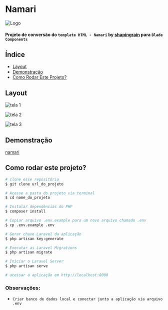# Namari

![Logo](imagem)

#### Projeto de conversão do `template HTML - Namari` by [shapingrain](https://www.shapingrain.com) para `Blade Components`

## Índice

- [Layout](#layout)
- [Demonstração](#demonstraçao)
- [Como Rodar Este Projeto?](#como-rodar-este-projeto)

## Layout

![tela 1](imagem)

![tela 2](imagem)

![tela 3](imagem)

## Demonstração

[namari](url_do_projeto)

## Como rodar este projeto?

```zsh
# clone esse repositório
$ git clone url_do_projeto

# Acesse a pasta do projeto via terminal
$ cd nome_do_projeto

# Instalar dependências do PHP
$ composer install

# Copiar arquivo .env.example para um novo arquivo chamado .env
$ cp .env.example .env

# Gerar chave Laravel da aplicação
$ php artisan key:generate

# Executar as Laravel Migrations
$ php artisan migrate

# Iniciar o Laravel Server
$ php artisan serve

# acessar a aplicação em http://localhost:8000
```
### Observações:

- `Criar banco de dados local e conectar junto a aplicação via arquivo .env`
